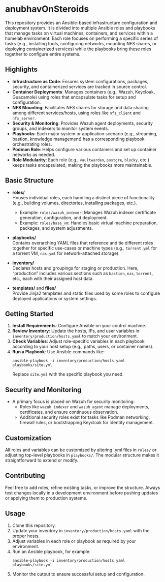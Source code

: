 # anubhavOnSteroids

This repository provides an Ansible-based infrastructure configuration and deployment system. It is divided into multiple Ansible roles and playbooks that manage tasks on virtual machines, containers, and services within a homelab environment. Each role focuses on performing a specific series of tasks (e.g., installing tools, configuring networks, mounting NFS shares, or deploying containerized services) while the playbooks bring these roles together to configure entire systems.

## Highlights

- **Infrastructure as Code**: Ensures system configurations, packages, security, and containerized services are tracked in source control.
- **Container Deployments**: Manages containers (e.g., Wazuh, Keycloak, Guacamole) using roles that encapsulate tasks for setup and configuration. 
- **NFS Mounting**: Facilitates NFS shares for storage and data sharing among different services/hosts, using roles like `nfs_client` and `nfs_server`.
- **Security & Monitoring**: Provides Wazuh agent deployments, security groups, and indexers to monitor system events.
- **Playbooks**: Each major system or application scenario (e.g., streaming, bastion, knowledge management) has a corresponding playbook orchestrating roles.
- **Podman Role**: Helps configure various containers and set up container networks as needed.
- **Role Modularity**: Each role (e.g., `vaultwarden`, `postgre`, `blocky`, etc.) keeps tasks encapsulated, making the playbooks more maintainable.

## Basic Structure

- **roles/**  
  Houses individual roles, each handling a distinct piece of functionality (e.g., building volumes, directories, installing packages, etc.).  
  - Example: `roles/wazuh_indexer`: Manages Wazuh indexer certificate generation, configuration, and deployment.
  - Example: `roles/base_vm`: Handles basic virtual machine preparation, packages, and system adjustments.

- **playbooks/**  
  Contains overarching YAML files that reference and tie different roles together for specific use-cases or machine types (e.g., `torrent.yml` for a torrent VM, `nas.yml` for network-attached storage).

- **inventory/**  
  Declares hosts and groupings for staging or production. Here, “production” includes various sections such as `bastion`, `nas`, `torrent`, etc., each with their assigned host data.

- **templates/** and **files/**  
  Provide Jinja2 templates and static files used by some roles to configure deployed applications or system settings.

## Getting Started

1. **Install Requirements**: Configure Ansible on your control machine.  
2. **Review Inventory**: Update the hosts, IPs, and user variables in `inventory/production/hosts.yaml` to match your environment.  
3. **Check Variables**: Adjust role-specific variables in each playbook according to your host setup (e.g., paths, users, or container names).  
4. **Run a Playbook**: Use Ansible commands like:  
   ```
   ansible-playbook -i inventory/production/hosts.yaml playbooks/site.yml
   ```
   Replace `site.yml` with the specific playbook you need.

## Security and Monitoring

- A primary focus is placed on Wazuh for security monitoring:  
  - Roles like `wazuh_indexer` and `wazuh_agent` manage deployments, certificates, and ensure continuous observation.  
  - Additional security roles exist for tasks like Podman networking, firewall rules, or bootstrapping Keycloak for identity management.

## Customization

All roles and variables can be customized by altering .yml files in `roles/` or adjusting top-level playbooks in `playbooks/`. The modular structure makes it straightforward to extend or modify.

## Contributing

Feel free to add roles, refine existing tasks, or improve the structure. Always test changes locally in a development environment before pushing updates or applying them to production systems.

## Usage
1. Clone this repository.
2. Update your inventory in `inventory/production/hosts.yaml` with the proper hosts.
3. Adjust variables in each role or playbook as required by your environment.
4. Run an Ansible playbook, for example:
   ```
   ansible-playbook -i inventory/production/hosts.yaml playbooks/site.yml
   ```
5. Monitor the output to ensure successful setup and configuration.
